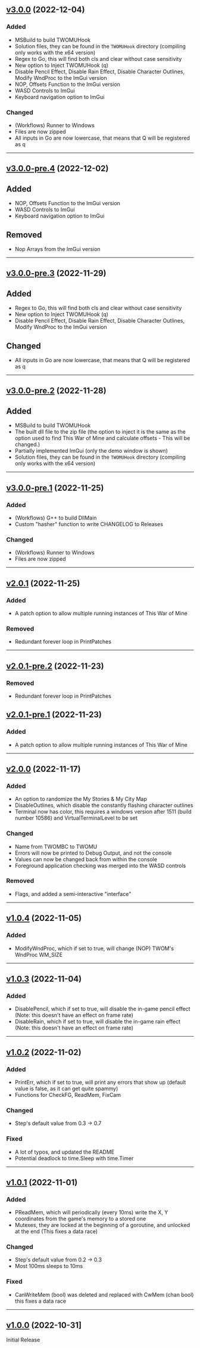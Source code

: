 ## [v3.0.0](https://github.com/cmd777/TWOMU/releases/tag/v3.0.0) (2022-12-04)

### Added
- MSBuild to build TWOMUHook
- Solution files, they can be found in the `TWOMUHook` directory (compiling only works with the x64 version)
- Regex to Go, this will find both cls and clear without case sensitivity
- New option to Inject TWOMUHook (q)
- Disable Pencil Effect, Disable Rain Effect, Disable Character Outlines, Modify WndProc to the ImGui version
- NOP, Offsets Function to the ImGui version
- WASD Controls to ImGui
- Keyboard navigation option to ImGui

### Changed
- (Workflows) Runner to Windows
- Files are now zipped
- All inputs in Go are now lowercase, that means that Q will be registered as q

<hr>

## [v3.0.0-pre.4](https://github.com/cmd777/TWOMU/releases/tag/v3.0.0-pre.4) (2022-12-02)
## Added
- NOP, Offsets Function to the ImGui version
- WASD Controls to ImGui
- Keyboard navigation option to ImGui
## Removed
- Nop Arrays from the ImGui version

<hr>

## [v3.0.0-pre.3](https://github.com/cmd777/TWOMU/releases/tag/v3.0.0-pre.3) (2022-11-29)
## Added
- Regex to Go, this will find both cls and clear without case sensitivity
- New option to Inject TWOMUHook (q)
- Disable Pencil Effect, Disable Rain Effect, Disable Character Outlines, Modify WndProc to the ImGui version
## Changed
- All inputs in Go are now lowercase, that means that Q will be registered as q

<hr>

## [v3.0.0-pre.2](https://github.com/cmd777/TWOMU/releases/tag/v3.0.0-pre.2) (2022-11-28)
## Added
- MSBuild to build TWOMUHook
- The built dll file to the zip file (the option to inject it is the same as the option used to find This War of Mine and calculate offsets - This will be changed.)
- Partially implemented ImGui (only the demo window is shown)
- Solution files, they can be found in the `TWOMUHook` directory (compiling only works with the x64 version)

<hr>

## [v3.0.0-pre.1](https://github.com/cmd777/TWOMU/releases/tag/v3.0.0-pre.1) (2022-11-25)

### Added
- (Workflows) G++ to build DllMain
- Custom "hasher" function to write CHANGELOG to Releases

### Changed
- (Workflows) Runner to Windows
- Files are now zipped

<hr>

## [v2.0.1](https://github.com/cmd777/TWOMU/releases/tag/v2.0.1) (2022-11-25)

### Added
- A patch option to allow multiple running instances of This War of Mine


### Removed
- Redundant forever loop in PrintPatches


<hr>

## [v2.0.1-pre.2](https://github.com/cmd777/TWOMU/releases/tag/v2.0.1-pre.2) (2022-11-23)
### Removed
- Redundant forever loop in PrintPatches

## [v2.0.1-pre.1](https://github.com/cmd777/TWOMU/releases/tag/v2.0.1-pre.1) (2022-11-23)
### Added
- A patch option to allow multiple running instances of This War of Mine

<hr>

## [v2.0.0](https://github.com/cmd777/TWOMU/releases/tag/v2.0.0) (2022-11-17)

### Added
- An option to randomize the My Stories & My City Map
- DisableOutlines, which disable the constantly flashing character outlines
- Terminal now has color, this requires a windows version after 1511 (build number 10586) and VirtualTerminalLevel to be set
### Changed
- Name from TWOMBC to TWOMU
- Errors will now be printed to Debug Output, and not the console
- Values can now be changed back from within the console
- Foreground application checking was merged into the WASD controls

### Removed
- Flags, and added a semi-interactive "interface"

<hr>

## [v1.0.4](https://github.com/cmd777/TWOMU/releases/tag/v1.0.4) (2022-11-05)

### Added
- ModifyWndProc, which if set to true, will change (NOP) TWOM's WndProc WM_SIZE

<hr>

## [v1.0.3](https://github.com/cmd777/TWOMU/releases/tag/v1.0.3) (2022-11-04)

### Added
- DisablePencil, which if set to true, will disable the in-game pencil effect (Note: this doesn't have an effect on frame rate)
- DisableRain, which if set to true, will disable the in-game rain effect (Note: this doesn't have an effect on frame rate)

<hr>

## [v1.0.2](https://github.com/cmd777/TWOMU/releases/tag/v1.0.2) (2022-11-02)

### Added
- PrintErr, which if set to true, will print any errors that show up (default value is false, as it can get quite spammy)
- Functions for CheckFG, ReadMem, FixCam
### Changed
- Step's default value from 0.3 -> 0.7

### Fixed
- A lot of typos, and updated the README
- Potential deadlock to time.Sleep with time.Timer

<hr>

## [v1.0.1](https://github.com/cmd777/TWOMU/releases/tag/v1.0.1) (2022-11-01)

### Added
- PReadMem, which will periodically (every 10ms) write the X, Y coordinates from the game's memory to a stored one
- Mutexes, they are locked at the beginning of a goroutine, and unlocked at the end (This fixes a data race)

### Changed
- Step's default value from 0.2 -> 0.3
- Most 100ms sleeps to 10ms

### Fixed
- CanWriteMem (bool) was deleted and replaced with CwMem (chan bool) this fixes a data race

<hr>

## [v1.0.0](https://github.com/cmd777/TWOMU/releases/tag/v1.0.0) (2022-10-31]

Initial Release

